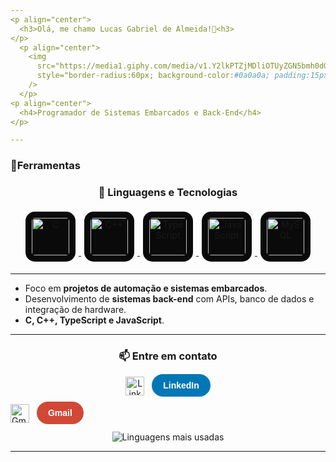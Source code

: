 ```yaml
---
<p align="center">
  <h3>Olá, me chamo Lucas Gabriel de Almeida!👋<h3>
</p>
  <p align="center">
    <img 
      src="https://media1.giphy.com/media/v1.Y2lkPTZjMDliOTUyZGN5bmh0dG95ZDc4cDQyZWs4ZWJhYTI0b3hvaHl2M2VtdHNqOXR1cyZlcD12MV9naWZzX3NlYXJjaCZjdD1n/b018SvPzAauSrfr2X8/giphy-downsized-medium.gif"
      style="border-radius:60px; background-color:#0a0a0a; padding:15px; margin:5px; max-width:200px;"
    />
  </p>
<p align="center">
  <h4>Programador de Sistemas Embarcados e Back-End</h4>
</p>

---
```


### 🧩Ferramentas

<h3 align="center">🚀 Linguagens e Tecnologias</h3>

<p align="center">
  <a href="https://en.wikipedia.org/wiki/C_(programming_language)" target="_blank">
    <img 
      src="https://cdn.jsdelivr.net/gh/devicons/devicon/icons/c/c-original.svg" 
      alt="C" 
      width="60" 
      height="60" 
      style="background-color:#0a0a0a; border-radius:15px; padding:10px; margin:5px;"
    />
  </a>
  <a href="https://isocpp.org/" target="_blank">
    <img 
      src="https://cdn.jsdelivr.net/gh/devicons/devicon/icons/cplusplus/cplusplus-original.svg" 
      alt="C++" 
      width="60" 
      height="60" 
      style="background-color:#0a0a0a; border-radius:15px; padding:10px; margin:5px;"
    />
  </a>
  <a href="https://www.typescriptlang.org/" target="_blank">
    <img 
      src="https://cdn.jsdelivr.net/gh/devicons/devicon/icons/typescript/typescript-original.svg" 
      alt="TypeScript" 
      width="60" 
      height="60" 
      style="background-color:#0a0a0a; border-radius:15px; padding:10px; margin:5px;"
    />
  </a>
  <a href="https://developer.mozilla.org/en-US/docs/Web/JavaScript" target="_blank">
    <img 
      src="https://cdn.jsdelivr.net/gh/devicons/devicon/icons/javascript/javascript-original.svg" 
      alt="JavaScript" 
      width="60" 
      height="60" 
      style="background-color:#0a0a0a; border-radius:15px; padding:10px; margin:5px;"
    />
  </a>
  <a href="https://www.mysql.com/" target="_blank">
    <img 
      src="https://cdn.jsdelivr.net/gh/devicons/devicon/icons/mysql/mysql-original.svg" 
      alt="MySQL" 
      width="60" 
      height="60" 
      style="background-color:#0a0a0a; border-radius:15px; padding:10px; margin:5px;"
    />
  </a>
</p>


---
-  Foco em **projetos de automação e sistemas embarcados**.  
-  Desenvolvimento de **sistemas back-end** com APIs, banco de dados e integração de hardware.  
-  **C, C++, TypeScript e JavaScript**.    
---



<h3 align="center">📫 Entre em contato</h3>

<p align="center">
  <!-- 🔹 Botão LinkedIn -->
  <a href="https://www.linkedin.com/in/lucas-gabriel-de-almeida-54757b302" target="_blank" style="text-decoration:none;">
    <img 
      src="https://cdn.jsdelivr.net/gh/devicons/devicon/icons/linkedin/linkedin-original.svg" 
      alt="LinkedIn"
      width="30"
      height="30"
      style="vertical-align:middle; margin-right:8px;"
    />
    <span 
      style="
        background-color:#0077B5;
        color:white;
        padding:10px 18px;
        border-radius:30px;
        font-weight:600;
        font-family:Arial, sans-serif;
        transition:0.2s;
      "
    >
      LinkedIn
    </span>
  </a>

  <!-- 🔹 Espaço -->
  <span style="margin: 0 10px;"></span>

  <!-- 🔹 Botão Gmail -->
  <a href="mailto:gabrielalmeidalucas12@gmail.com" target="_blank" style="text-decoration:none;">
    <img 
      src="https://upload.wikimedia.org/wikipedia/commons/4/4e/Gmail_Icon.svg"
      alt="Gmail"
      width="30"
      height="30"
      style="vertical-align:middle; margin-right:8px;"
    />
    <span 
      style="
        background-color:#D14836;
        color:white;
        padding:10px 18px;
        border-radius:30px;
        font-weight:600;
        font-family:Arial, sans-serif;
        transition:0.2s;
      "
    >
      Gmail
    </span>
  </a>
</p>



<p align="center">
  <img 
       src="https://github-readme-stats.vercel.app/api/top-langs/?username=AceXzM&layout=compact&langs_count=6&theme=tokyonight" 
       alt="Linguagens mais usadas"
  />
</p>

---
